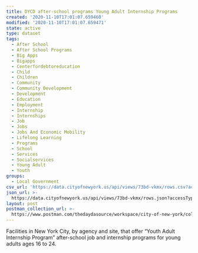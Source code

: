 ```yaml
---
title: DYCD after-school programs Young Adult Internship Programs
created: '2020-11-10T17:01:07.659460'
modified: '2020-11-10T17:01:07.659471'
state: active
type: dataset
tags:
  - After School
  - After School Programs
  - Big Apps
  - Bigapps
  - Centerfordebtoreducation
  - Child
  - Children
  - Community
  - Community Development
  - Development
  - Education
  - Employment
  - Internship
  - Internships
  - Job
  - Jobs
  - Jobs And Economic Mobility
  - Lifelong Learning
  - Programs
  - School
  - Services
  - Socialservices
  - Young Adult
  - Youth
groups:
  - Local Government
csv_url: 'https://data.cityofnewyork.us/api/views/73bd-vkmx/rows.csv?accessType=DOWNLOAD'
json_url: >-
  https://data.cityofnewyork.us/api/views/73bd-vkmx/rows.json?accessType=DOWNLOAD
layout: post
postman_collection_url: >-
  https://www.postman.com/thedaydasource/workspace/city-of-new-york/collection/15909983-4a833ed4-1767-4e15-bc28-799e5b965dfa
---
```

Facilities in New York City, by agency and site, that offer “Youth Adult Internship Program” after-school  job and internship programs for young adults ages 16 to 24.
